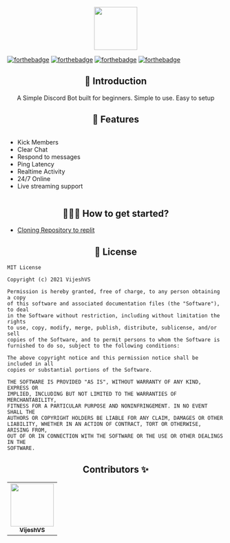 <p align="center">
  <img src="https://res.cloudinary.com/vigneshshettyin/image/upload/v1627137986/vewmodttwyqiz1bp9jgw.png" width=100px height=100px/>
</p>

[![forthebadge](https://forthebadge.com/images/badges/open-source.svg)](#)
[![forthebadge](https://forthebadge.com/images/badges/built-by-developers.svg)](#)
[![forthebadge](https://forthebadge.com/images/badges/built-with-love.svg)](https://forthebadge.com)
[![forthebadge](https://forthebadge.com/images/badges/uses-js.svg)](https://forthebadge.com)

<h2 align=center> 📑 Introduction </h2>
<p align="center">A Simple Discord Bot built for beginners. Simple to use. Easy to setup </p>

<h2 align=center> 🔑 Features </h2>

<div style="display:flex;">
  
- Kick Members
- Clear Chat
- Respond to messages
- Ping Latency
- Realtime Activity
- 24/7 Online
- Live streaming support

</div>

<h2 align=center> 👨🏻‍💻 How to get started? </h2> 

- [Cloning Repository to replit](https://replit.com/github/vijeshvs/devking)

<h2 align=center> 🔐 License </h2>

```
MIT License

Copyright (c) 2021 VijeshVS

Permission is hereby granted, free of charge, to any person obtaining a copy
of this software and associated documentation files (the "Software"), to deal
in the Software without restriction, including without limitation the rights
to use, copy, modify, merge, publish, distribute, sublicense, and/or sell
copies of the Software, and to permit persons to whom the Software is
furnished to do so, subject to the following conditions:

The above copyright notice and this permission notice shall be included in all
copies or substantial portions of the Software.

THE SOFTWARE IS PROVIDED "AS IS", WITHOUT WARRANTY OF ANY KIND, EXPRESS OR
IMPLIED, INCLUDING BUT NOT LIMITED TO THE WARRANTIES OF MERCHANTABILITY,
FITNESS FOR A PARTICULAR PURPOSE AND NONINFRINGEMENT. IN NO EVENT SHALL THE
AUTHORS OR COPYRIGHT HOLDERS BE LIABLE FOR ANY CLAIM, DAMAGES OR OTHER
LIABILITY, WHETHER IN AN ACTION OF CONTRACT, TORT OR OTHERWISE, ARISING FROM,
OUT OF OR IN CONNECTION WITH THE SOFTWARE OR THE USE OR OTHER DEALINGS IN THE
SOFTWARE.

```

<h2 align=center> Contributors ✨ </h2>

<!-- ALL-CONTRIBUTORS-LIST:START - Do not remove or modify this section -->
<!-- prettier-ignore-start -->
<!-- markdownlint-disable -->
<table>
  <tr>
   <p align="center"> <td align="center"><a href="https://github.com/VijeshVS"><img src="https://res.cloudinary.com/vigneshshettyin/image/upload/v1627138943/gzghg67xzld48uhgehv6.jpg" width="100px;" alt=""/><br /><sub><b>VijeshVS</b></sub></a></td>
  </tr> </p>
</table>

<!-- markdownlint-restore -->
<!-- prettier-ignore-end -->

<!-- ALL-CONTRIBUTORS-LIST:END -->

  </a>
</p>
